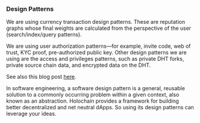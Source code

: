 ### Design Patterns 

We are using currency transaction design patterns. These are reputation graphs whose final weights are calculated from the perspective of the user (search/index/query patterns). 

We are using user authorization patterns—for example, invite code, web of trust, KYC proof, pre-authorized public key. Other design patterns we are using are the access and privileges patterns, such as private DHT forks, private source chain data, and encrypted data on the DHT.

See also this blog post [here](https://blog.p2pfoundation.net/holochain-the-perfect-framework-for-decentralised-cooperation-at-scale/2018/06/26?cn-reloaded=1).

In software engineering, a software design pattern is a general, reusable solution to a commonly occurring problem within a given context, also known as an abstraction. Holochain provides a framework for building better decentralized and net neutral dApps. So using its design patterns can leverage your ideas.
